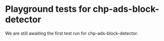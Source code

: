 # Playground tests for chp-ads-block-detector
We are still awaiting the first test run for chp-ads-block-detector.
